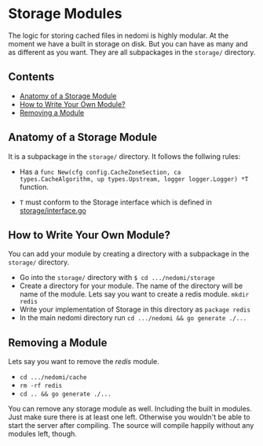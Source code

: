 # Storage Modules

The logic for storing cached files in nedomi is highly modular. At the moment we have a built in storage on disk. But you can have as many and as different as you want. They are all subpackages in the `storage/` directory.

## Contents

* [Anatomy of a Storage Module](#anatomy-of-a-storage-module)
* [How to Write Your Own Module?](#how-to-write-your-own-module)
* [Removing a Module](#removing-a-module)

## Anatomy of a Storage Module

It is a subpackage in the `storage/` directory. It follows the follwing rules:

* Has a `func New(cfg config.CacheZoneSection, ca types.CacheAlgorithm, up types.Upstream, logger logger.Logger) *T` function.

* `T` must conform to the Storage interface which is defined in [storage/interface.go](interface.go)

## How to Write Your Own Module?

You can add your module by creating a directory with a subpackage in the `storage/` directory.

* Go into the `storage/` directory with `$ cd .../nedomi/storage`
* Create a directory for your module. The name of the directory will be name of the module. Lets say you want to create a redis module. `mkdir redis`
* Write your implementation of Storage in this directory as `package redis`
* In the main nedomi directory run `cd .../nedomi && go generate ./...`

## Removing a Module

Lets say you want to remove the *redis* module.

* `cd .../nedomi/cache`
* `rm -rf redis`
* `cd .. && go generate ./...`

You can remove any storage module as well. Including the built in modules. Just make sure there is at least one left. Otherwise you wouldn't be able to start the server after compiling. The source will compile happily without any modules left, though.
